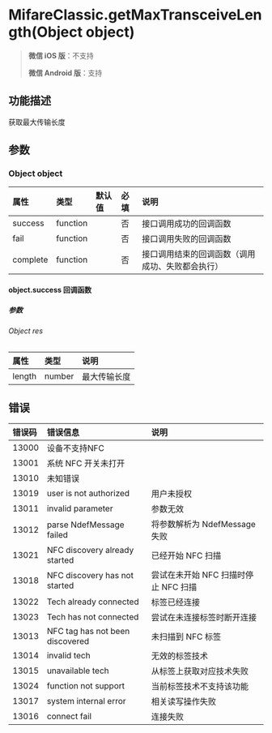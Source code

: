 # MifareClassic.getMaxTransceiveLength(Object object)

> **微信 iOS 版**：不支持
>
> **微信 Android 版**：支持

## 功能描述

获取最大传输长度

## 参数

### Object object

| 属性     | 类型     | 默认值 | 必填 | 说明                                             |
| :------- | :------- | :----- | :--- | :----------------------------------------------- |
| success  | function |        | 否   | 接口调用成功的回调函数                           |
| fail     | function |        | 否   | 接口调用失败的回调函数                           |
| complete | function |        | 否   | 接口调用结束的回调函数（调用成功、失败都会执行） |

#### object.success 回调函数

##### 参数

###### Object res

| 属性   | 类型   | 说明         |
| :----- | :----- | :----------- |
| length | number | 最大传输长度 |

## 错误

| 错误码 | 错误信息                        | 说明                                 |
| :----- | :------------------------------ | :----------------------------------- |
| 13000  | 设备不支持NFC                   |                                      |
| 13001  | 系统 NFC 开关未打开             |                                      |
| 13010  | 未知错误                        |                                      |
| 13019  | user is not authorized          | 用户未授权                           |
| 13011  | invalid parameter               | 参数无效                             |
| 13012  | parse NdefMessage failed        | 将参数解析为 NdefMessage 失败        |
| 13021  | NFC discovery already started   | 已经开始 NFC 扫描                    |
| 13018  | NFC discovery has not started   | 尝试在未开始 NFC 扫描时停止 NFC 扫描 |
| 13022  | Tech already connected          | 标签已经连接                         |
| 13023  | Tech has not connected          | 尝试在未连接标签时断开连接           |
| 13013  | NFC tag has not been discovered | 未扫描到 NFC 标签                    |
| 13014  | invalid tech                    | 无效的标签技术                       |
| 13015  | unavailable tech                | 从标签上获取对应技术失败             |
| 13024  | function not support            | 当前标签技术不支持该功能             |
| 13017  | system internal error           | 相关读写操作失败                     |
| 13016  | connect fail                    | 连接失败                             |
